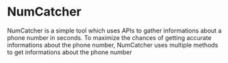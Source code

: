 # NumCatcher
NumCatcher is a simple tool which uses APIs to gather informations about a phone number in seconds. To maximize the chances of getting accurate informations about the phone number, NumCatcher uses multiple methods to get informations about the phone number
